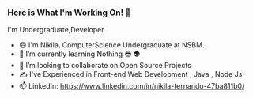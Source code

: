 ### Here is What I'm Working On! 👋



I'm Undergraduate,Developer 

- 😄 I'm Nikila, ComputerScience Undergraduate at NSBM.
- 🌱 I’m currently learning  Nothing 😎 👽 
- 👯 I’m looking to collaborate on  Open Source Projects
- ✍️ I've Experienced in Front-end Web Development , Java , Node Js
- 📫 LinkedIn: https://www.linkedin.com/in/nikila-fernando-47ba811b0/


